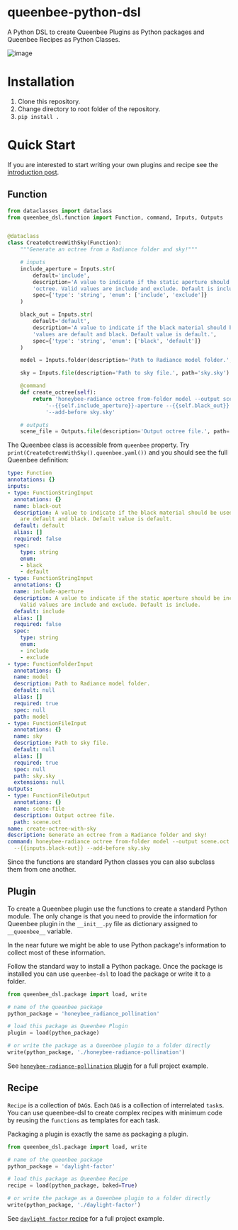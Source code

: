 # queenbee-python-dsl
A Python DSL to create Queenbee Plugins as Python packages and Queenbee Recipes as Python
Classes.

![image](https://user-images.githubusercontent.com/2915573/103444096-5a7b3880-4c33-11eb-98a3-09df1ab6c76e.png)

# Installation
1. Clone this repository.
2. Change directory to root folder of the repository.
3. `pip install .`

# Quick Start

If you are interested to start writing your own plugins and recipe see the
[introduction post](https://github.com/pollination/queenbee-python-dsl/wiki/Introduction).

## Function

```python
from dataclasses import dataclass
from queenbee_dsl.function import Function, command, Inputs, Outputs


@dataclass
class CreateOctreeWithSky(Function):
    """Generate an octree from a Radiance folder and sky!"""

    # inputs
    include_aperture = Inputs.str(
        default='include',
        description='A value to indicate if the static aperture should be included in '
        'octree. Valid values are include and exclude. Default is include.',
        spec={'type': 'string', 'enum': ['include', 'exclude']}
    )

    black_out = Inputs.str(
        default='default',
        description='A value to indicate if the black material should be used. Valid '
        'values are default and black. Default value is default.',
        spec={'type': 'string', 'enum': ['black', 'default']}
    )

    model = Inputs.folder(description='Path to Radiance model folder.', path='model')

    sky = Inputs.file(description='Path to sky file.', path='sky.sky')

    @command
    def create_octree(self):
        return 'honeybee-radiance octree from-folder model --output scene.oct ' \
            '--{{self.include_aperture}}-aperture --{{self.black_out}} ' \
            '--add-before sky.sky'

    # outputs
    scene_file = Outputs.file(description='Output octree file.', path='scene.oct')

```

The Queenbee class is accessible from `queenbee` property.
Try `print(CreateOctreeWithSky().queenbee.yaml())` and you should see the full Queenbee
definition:

```yaml
type: Function
annotations: {}
inputs:
- type: FunctionStringInput
  annotations: {}
  name: black-out
  description: A value to indicate if the black material should be used. Valid values
    are default and black. Default value is default.
  default: default
  alias: []
  required: false
  spec:
    type: string
    enum:
    - black
    - default
- type: FunctionStringInput
  annotations: {}
  name: include-aperture
  description: A value to indicate if the static aperture should be included in octree.
    Valid values are include and exclude. Default is include.
  default: include
  alias: []
  required: false
  spec:
    type: string
    enum:
    - include
    - exclude
- type: FunctionFolderInput
  annotations: {}
  name: model
  description: Path to Radiance model folder.
  default: null
  alias: []
  required: true
  spec: null
  path: model
- type: FunctionFileInput
  annotations: {}
  name: sky
  description: Path to sky file.
  default: null
  alias: []
  required: true
  spec: null
  path: sky.sky
  extensions: null
outputs:
- type: FunctionFileOutput
  annotations: {}
  name: scene-file
  description: Output octree file.
  path: scene.oct
name: create-octree-with-sky
description: Generate an octree from a Radiance folder and sky!
command: honeybee-radiance octree from-folder model --output scene.oct --{{inputs.include-aperture}}-aperture
  --{{inputs.black-out}} --add-before sky.sky
```

Since the functions are standard Python classes you can also subclass them from one
another.

## Plugin

To create a Queenbee plugin use the functions to create a standard Python module. The only
change is that you need to provide the information for Queenbee plugin in the `__init__.py`
file as dictionary assigned to `__queenbee__` variable.

In the near future we might be able to use Python package's information to collect most
of these information.

Follow the standard way to install a Python package. Once the package is installed you
can use `queenbee-dsl` to load the package or write it to a folder.

```python
from queenbee_dsl.package import load, write

# name of the queenbee package
python_package = 'honeybee_radiance_pollination'

# load this package as Queenbee Plugin
plugin = load(python_package)

# or write the package as a Queenbee plugin to a folder directly
write(python_package, './honeybee-radiance-pollination')

```

See [`honeybee-radiance-pollination` plugin](https://github.com/pollination/honeybee-radiance-pollination) for a full project example.

## Recipe

`Recipe` is a collection of `DAG`s. Each `DAG` is a collection of interrelated `task`s.
You can use queenbee-dsl to create complex recipes with minimum code by reusing the `functions`
as templates for each task.

Packaging a plugin is exactly the same as packaging a plugin.

```python
from queenbee_dsl.package import load, write

# name of the queenbee package
python_package = 'daylight-factor'

# load this package as Queenbee Recipe
recipe = load(python_package, baked=True)

# or write the package as a Queenbee plugin to a folder directly
write(python_package, './daylight-factor')

```

See [`daylight factor` recipe](https://github.com/pollination/honeybee-radiance-recipes/tree/master/recipes/daylight-factor) for a full project example.
